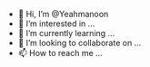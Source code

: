 - 👋 Hi, I’m @Yeahmanoon
- 👀 I’m interested in ...
- 🌱 I’m currently learning ...
- 💞️ I’m looking to collaborate on ...
- 📫 How to reach me ...

<!---
Yeahmanoon/Yeahmanoon is a ✨ special ✨ repository because its `README.md` (this file) appears on your GitHub profile.
You can click the Preview link to take a look at your changes.
--->
